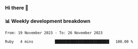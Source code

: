 ### Hi there 👋

### 📊 Weekly development breakdown
<!--START_SECTION:waka-->

```txt
From: 19 November 2023 - To: 26 November 2023

Ruby   4 mins          █████████████████████████   100.00 %
```

<!--END_SECTION:waka-->
